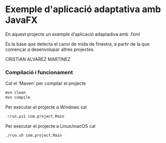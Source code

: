 # Exemple d'aplicació adaptativa amb JavaFX #

En aquest projecte un exemple d'aplicació adaptadiva amb .fxml

És la base que detecta el canvi de mida de finestra, a partir de la que començar a desenvolupar altres projectes.

CRISTIAN ALVAREZ MARTINEZ 
### Compilació i funcionament ###

Cal el 'Maven' per compilar el projecte
```bash
mvn clean
mvn compile
```

Per executar el projecte a Windows cal
```bash
.\run.ps1 com.project.Main
```

Per executar el projecte a Linux/macOS cal
```bash
./run.sh com.project.Main
```

